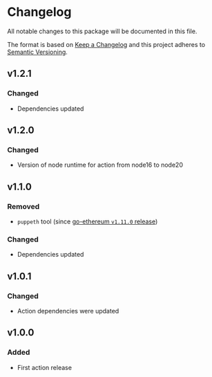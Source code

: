 # Changelog

All notable changes to this package will be documented in this file.

The format is based on [Keep a Changelog][keepachangelog] and this project adheres to [Semantic Versioning][semver].

## v1.2.1

### Changed

- Dependencies updated

## v1.2.0

### Changed

- Version of node runtime for action from node16 to node20

## v1.1.0

### Removed

- `puppeth` tool (since [go-ethereum `v1.11.0` release](https://github.com/ethereum/go-ethereum/releases/tag/v1.11.0))

### Changed

- Dependencies updated

## v1.0.1

### Changed

- Action dependencies were updated

## v1.0.0

### Added

- First action release

[keepachangelog]:https://keepachangelog.com/en/1.0.0/
[semver]:https://semver.org/spec/v2.0.0.html

